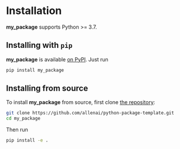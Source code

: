 Installation
============

**my_package** supports Python >= 3.7.

## Installing with `pip`

**my_package** is available [on PyPI](https://pypi.org/project/my_package/). Just run

```bash
pip install my_package
```

## Installing from source

To install **my_package** from source, first clone [the repository](https://github.com/allenai/python-package-template):

```bash
git clone https://github.com/allenai/python-package-template.git
cd my_package
```

Then run

```bash
pip install -e .
```
